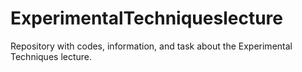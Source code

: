 # ExperimentalTechniqueslecture
Repository with codes, information, and task about the Experimental Techniques lecture.
